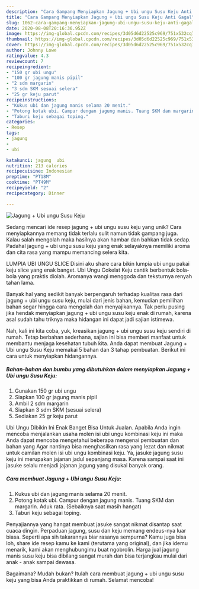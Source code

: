```yaml
---
description: "Cara Gampang Menyiapkan Jagung + Ubi ungu Susu Keju Anti Gagal"
title: "Cara Gampang Menyiapkan Jagung + Ubi ungu Susu Keju Anti Gagal"
slug: 1062-cara-gampang-menyiapkan-jagung-ubi-ungu-susu-keju-anti-gagal
date: 2020-08-08T20:16:36.952Z
image: https://img-global.cpcdn.com/recipes/3d05d6d22525c969/751x532cq70/jagung-ubi-ungu-susu-keju-foto-resep-utama.jpg
thumbnail: https://img-global.cpcdn.com/recipes/3d05d6d22525c969/751x532cq70/jagung-ubi-ungu-susu-keju-foto-resep-utama.jpg
cover: https://img-global.cpcdn.com/recipes/3d05d6d22525c969/751x532cq70/jagung-ubi-ungu-susu-keju-foto-resep-utama.jpg
author: Johnny Lowe
ratingvalue: 4.3
reviewcount: 7
recipeingredient:
- "150 gr ubi ungu"
- "100 gr jagung manis pipil"
- "2 sdm margarin"
- "3 sdm SKM sesuai selera"
- "25 gr keju parut"
recipeinstructions:
- "Kukus ubi dan jagung manis selama 20 menit."
- "Potong kotak ubi. Campur dengan jagung manis. Tuang SKM dan margarin. Aduk rata. (Sebaiknya saat masih hangat)"
- "Taburi keju sebagai toping."
categories:
- Resep
tags:
- jagung
- 
- ubi

katakunci: jagung  ubi 
nutrition: 213 calories
recipecuisine: Indonesian
preptime: "PT18M"
cooktime: "PT49M"
recipeyield: "2"
recipecategory: Dinner

---
```



![Jagung + Ubi ungu Susu Keju](https://img-global.cpcdn.com/recipes/3d05d6d22525c969/751x532cq70/jagung-ubi-ungu-susu-keju-foto-resep-utama.jpg)

Sedang mencari ide resep jagung + ubi ungu susu keju yang unik? Cara menyiapkannya memang tidak terlalu sulit namun tidak gampang juga. Kalau salah mengolah maka hasilnya akan hambar dan bahkan tidak sedap. Padahal jagung + ubi ungu susu keju yang enak selayaknya memiliki aroma dan cita rasa yang mampu memancing selera kita.

LUMPIA UBI UNGU SLICE Disini aku share cara bikin lumpia ubi ungu pakai keju slice yang enak banget. Ubi Ungu Cokelat Keju cantik berbentuk bola-bola yang praktis diolah. Aromanya wangi menggoda dan teksturnya renyah tahan lama.

Banyak hal yang sedikit banyak berpengaruh terhadap kualitas rasa dari jagung + ubi ungu susu keju, mulai dari jenis bahan, kemudian pemilihan bahan segar hingga cara mengolah dan menyajikannya. Tak perlu pusing jika hendak menyiapkan jagung + ubi ungu susu keju enak di rumah, karena asal sudah tahu triknya maka hidangan ini dapat jadi sajian istimewa.


Nah, kali ini kita coba, yuk, kreasikan jagung + ubi ungu susu keju sendiri di rumah. Tetap berbahan sederhana, sajian ini bisa memberi manfaat untuk membantu menjaga kesehatan tubuh kita. Anda dapat membuat Jagung + Ubi ungu Susu Keju memakai 5 bahan dan 3 tahap pembuatan. Berikut ini cara untuk menyiapkan hidangannya.

<!--inarticleads1-->

##### Bahan-bahan dan bumbu yang dibutuhkan dalam menyiapkan Jagung + Ubi ungu Susu Keju:

1. Gunakan 150 gr ubi ungu
1. Siapkan 100 gr jagung manis pipil
1. Ambil 2 sdm margarin
1. Siapkan 3 sdm SKM (sesuai selera)
1. Sediakan 25 gr keju parut


Ubi Ungu Dibikin Ini Enak Banget Bisa Untuk Jualan. Apabila Anda ingin mencoba menjalankan usaha molen isi ubi ungu kombinasi keju ini maka Anda dapat mencoba mengetahui beberapa mengenai pembuatan dan bahan yang Agar nantinya bisa menghasilkan rasa yang lezat dan nikmat untuk camilan molen isi ubi ungu kombinasi keju. Ya, jasuke jagung susu keju ini merupakan jajanan jadul sepanjang masa. Karena sampai saat ini jasuke selalu menjadi jajanan jagung yang disukai banyak orang. 

<!--inarticleads2-->

##### Cara membuat Jagung + Ubi ungu Susu Keju:

1. Kukus ubi dan jagung manis selama 20 menit.
1. Potong kotak ubi. Campur dengan jagung manis. Tuang SKM dan margarin. Aduk rata. (Sebaiknya saat masih hangat)
1. Taburi keju sebagai toping.


Penyajiannya yang hangat membuat jasuke sangat nikmat disantap saat cuaca dingin. Perpaduan jagung, susu dan keju memang endeus-nya luar biasa. Seperti apa sih takarannya biar rasanya sempurna? Kamu juga bisa loh, share ide resep kamu ke kami (terutama yang original), dan jika idemu menarik, kami akan menghubungimu buat ngobrolin. Harga jual jagung manis susu keju bisa dibilang sangat murah dan bisa terjangkau mulai dari anak - anak sampai dewasa. 

Bagaimana? Mudah bukan? Itulah cara membuat jagung + ubi ungu susu keju yang bisa Anda praktikkan di rumah. Selamat mencoba!
